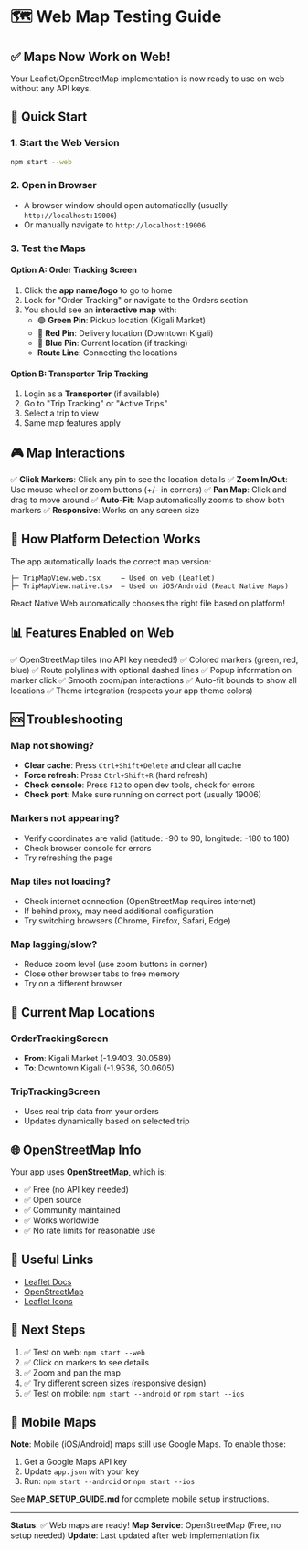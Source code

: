 # 🗺️ Web Map Testing Guide

## ✅ Maps Now Work on Web!

Your Leaflet/OpenStreetMap implementation is now ready to use on web without any API keys.

## 🚀 Quick Start

### 1. Start the Web Version

```bash
npm start --web
```

### 2. Open in Browser

- A browser window should open automatically (usually `http://localhost:19006`)
- Or manually navigate to `http://localhost:19006`

### 3. Test the Maps

#### Option A: Order Tracking Screen

1. Click the **app name/logo** to go to home
2. Look for "Order Tracking" or navigate to the Orders section
3. You should see an **interactive map** with:
   - 🟢 **Green Pin**: Pickup location (Kigali Market)
   - 🔴 **Red Pin**: Delivery location (Downtown Kigali)
   - 📍 **Blue Pin**: Current location (if tracking)
   - **Route Line**: Connecting the locations

#### Option B: Transporter Trip Tracking

1. Login as a **Transporter** (if available)
2. Go to "Trip Tracking" or "Active Trips"
3. Select a trip to view
4. Same map features apply

## 🎮 Map Interactions

✅ **Click Markers**: Click any pin to see the location details
✅ **Zoom In/Out**: Use mouse wheel or zoom buttons (+/- in corners)
✅ **Pan Map**: Click and drag to move around
✅ **Auto-Fit**: Map automatically zooms to show both markers
✅ **Responsive**: Works on any screen size

## 🔧 How Platform Detection Works

The app automatically loads the correct map version:

```
├─ TripMapView.web.tsx     ← Used on web (Leaflet)
├─ TripMapView.native.tsx  ← Used on iOS/Android (React Native Maps)
```

React Native Web automatically chooses the right file based on platform!

## 📊 Features Enabled on Web

✅ OpenStreetMap tiles (no API key needed!)
✅ Colored markers (green, red, blue)
✅ Route polylines with optional dashed lines
✅ Popup information on marker click
✅ Smooth zoom/pan interactions
✅ Auto-fit bounds to show all locations
✅ Theme integration (respects your app theme colors)

## 🆘 Troubleshooting

### Map not showing?

- **Clear cache**: Press `Ctrl+Shift+Delete` and clear all cache
- **Force refresh**: Press `Ctrl+Shift+R` (hard refresh)
- **Check console**: Press `F12` to open dev tools, check for errors
- **Check port**: Make sure running on correct port (usually 19006)

### Markers not appearing?

- Verify coordinates are valid (latitude: -90 to 90, longitude: -180 to 180)
- Check browser console for errors
- Try refreshing the page

### Map tiles not loading?

- Check internet connection (OpenStreetMap requires internet)
- If behind proxy, may need additional configuration
- Try switching browsers (Chrome, Firefox, Safari, Edge)

### Map lagging/slow?

- Reduce zoom level (use zoom buttons in corner)
- Close other browser tabs to free memory
- Try on a different browser

## 📝 Current Map Locations

### OrderTrackingScreen

- **From**: Kigali Market (-1.9403, 30.0589)
- **To**: Downtown Kigali (-1.9536, 30.0605)

### TripTrackingScreen

- Uses real trip data from your orders
- Updates dynamically based on selected trip

## 🌐 OpenStreetMap Info

Your app uses **OpenStreetMap**, which is:

- ✅ Free (no API key needed)
- ✅ Open source
- ✅ Community maintained
- ✅ Works worldwide
- ✅ No rate limits for reasonable use

## 🔗 Useful Links

- [Leaflet Docs](https://leafletjs.com/)
- [OpenStreetMap](https://www.openstreetmap.org/)
- [Leaflet Icons](https://leafletjs.com/examples/custom-icons/)

## 🎯 Next Steps

1. ✅ Test on web: `npm start --web`
2. ✅ Click on markers to see details
3. ✅ Zoom and pan the map
4. ✅ Try different screen sizes (responsive design)
5. ✅ Test on mobile: `npm start --android` or `npm start --ios`

## 📱 Mobile Maps

**Note**: Mobile (iOS/Android) maps still use Google Maps. To enable those:

1. Get a Google Maps API key
2. Update `app.json` with your key
3. Run: `npm start --android` or `npm start --ios`

See **MAP_SETUP_GUIDE.md** for complete mobile setup instructions.

---

**Status**: ✅ Web maps are ready!
**Map Service**: OpenStreetMap (Free, no setup needed)
**Update**: Last updated after web implementation fix
